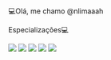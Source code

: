 


💻Olá, me chamo @nlimaaah





Especializações💻

<img src="https://img.shields.io/badge/HTML-239120?style=for-the-badge&logo=html5&logoColor=white">

<img src="https://img.shields.io/badge/Python-3776AB?style=for-the-badge&logo=python&logoColor=white">

<img src="https://img.shields.io/badge/CSS-239120?&style=for-the-badge&logo=css3&logoColor=white" />

<img src="https://img.shields.io/badge/SQL-239120?&style=for-the-badge&logo=css3&logoColor=white" >

<img src= "https://img.shields.io/badge/Java-ED8B00?style=for-the-badge&logo=java&logoColor=white">
